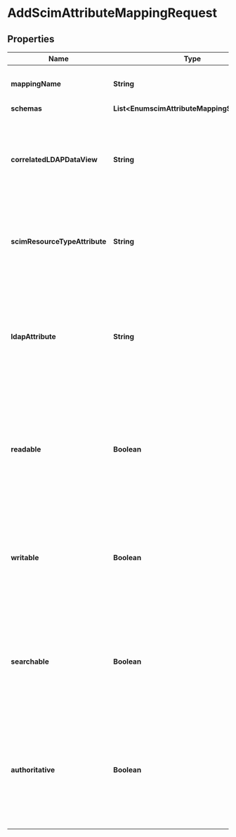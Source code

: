

# AddScimAttributeMappingRequest


## Properties

| Name | Type | Description | Notes |
|------------ | ------------- | ------------- | -------------|
|**mappingName** | **String** | Name of the new SCIM Attribute Mapping |  |
|**schemas** | **List&lt;EnumscimAttributeMappingSchemaUrn&gt;** |  |  [optional] |
|**correlatedLDAPDataView** | **String** | The Correlated LDAP Data View that persists the mapped SCIM Resource Type attribute(s). |  [optional] |
|**scimResourceTypeAttribute** | **String** | The attribute path of SCIM Resource Type attributes to be mapped. |  |
|**ldapAttribute** | **String** | The LDAP attribute to be mapped, or the path to a specific field of an LDAP attribute with the JSON object attribute syntax. |  |
|**readable** | **Boolean** | Specifies whether the mapping is used to map from LDAP attribute to SCIM Resource Type attribute in a read operation. |  [optional] |
|**writable** | **Boolean** | Specifies that the mapping is used to map from SCIM Resource Type attribute to LDAP attribute in a write operation. |  [optional] |
|**searchable** | **Boolean** | Specifies that the mapping is used to map from SCIM Resource Type attribute to LDAP attribute in a search filter. |  [optional] |
|**authoritative** | **Boolean** | Specifies that the mapping is authoritative over other mappings for the same SCIM Resource Type attribute (for read operations). |  [optional] |



